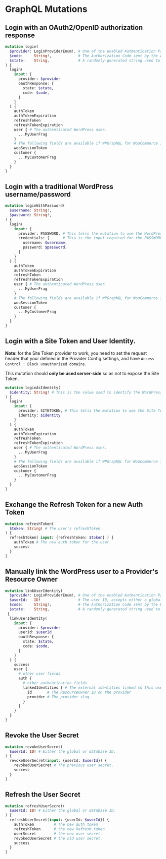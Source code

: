 # GraphQL Mutations

## Login with an OAuth2/OpenID authorization response
```graphql
mutation login(
  $provider: LoginProviderEnum!, # One of the enabled Authentication Provider types. e.g. FACEBOOK, or GENERIC_OAUTH2
  $code:     String!,            # The Authorization Code sent by the Authentication Provider to the frontend's callback URI.
  $state:    String,             # A randomly-generated string used to verify the authenticity of the response sent by the Provider.
) {
  login(
    input: {
      provider: $provider
      oauthResponse: {
        state: $state,
        code: $code, 
      }
    }
  ) {
    authToken
    authTokenExpiration
    refreshToken
    refreshTokenExpiration
    user { # The authenticated WordPress user.
      ...MyUserFrag
    }
    # The following fields are available if WPGraphQL for WooCommerce is installed.
    wooSessionToken
    customer {
      ...MyCustomerFrag
    }
  }
}
```

## Login with a traditional WordPress username/password
```graphql
mutation loginWithPassword(
  $username: String!,
  $password: String!,
) {
  login(
    input: {
      provider: PASSWORD, # This tells the mutation to use the WordPress username/password authentication method.
      credentials: {      # This is the input required for the PASSWORD provider.
        username: $username,
        password: $password,
      }
    }
  ) {
    authToken
    authTokenExpiration
    refreshToken
    refreshTokenExpiration
    user { # The authenticated WordPress user.
      ...MyUserFrag
    }
    # The following fields are available if WPGraphQL for WooCommerce is installed.
    wooSessionToken
    customer {
      ...MyCustomerFrag
    }
  }
}
```

## Login with a Site Token and User Identity.

**Note**: for the Site Token provider to work, you need to set the request header that your defined in the Provider Config settings, and have `Access Control : Block unauthorized domains`.

This mutation should **only be used server-side** so as not to expose the Site Token.

```graphql
mutation loginAsIdentity(
  $identity: String! # This is the value used to identify the WordPress user.
) {
  login(
    input: {
      provider: SITETOKEN, # This tells the mutation to use the Site Token provider.
      identity: $identity
    }
  ) {
    authToken
    authTokenExpiration
    refreshToken
    refreshTokenExpiration
    user { # The authenticated WordPress user.
      ...MyUserFrag
    }
    # The following fields are available if WPGraphQL for WooCommerce is installed.
    wooSessionToken
    customer {
      ...MyCustomerFrag
    }
  }
}
```

## Exchange the Refresh Token for a new Auth Token
```graphql
mutation refreshToken(
  $token: String! # The user's refreshToken.
) {
  refreshToken( input: {refreshToken: $token} ) {
    authToken # The new auth token for the user.
    success
  }
}
```


## Manually link the WordPress user to a Provider's Resource Owner

```graphql
mutation linkUserIdentity(
  $provider: LoginProviderEnum!, # One of the enabled Authentication Provider types.
  $userId:   ID!                 # The user ID, accepts either a global or database ID.
  $code:     String!,            # The Authorization Code sent by the OAuth2 Provider to the frontend's callback URI. 
  $state:    String,             # A randomly-generated string used to verify the authenticity of the response.
 {
  linkUserIdentity(
    input: {
      provider: $provider
      userId: $userId
      oauthResponse: {
        state: $state,
        code: $code, 
      }
    }
  ) {
    success
    user {
      # other user fields
      auth {
        # other authentication fields
        linkedIdentities { # The external identities linked to this user.
          id       # The ResourceOwner ID on the provider
          provider # The provider slug.
        }
      }
    }
  }
}
```


## Revoke the User Secret
```graphql
mutation revokeUserSecret(
  $userId: ID! # Either the global or database ID.
) {
  revokeUserSecret(input: {userId: $userId}) {
    revokedUserSecret # The previous user secret.
    success
  }
}
```

## Refresh the User Secret
```graphql
mutation refreshUserSecret(
  $userId: ID! # Either the global or database ID.
) {
  refreshUserSecret(input: {userId: $userId}) {
    authToken         # The new auth token
    refreshToken      # the new Refresh token
    userSecret        # the new user secret.
    revokedUserSecret # the old user secret.
    success
  }
}

```
